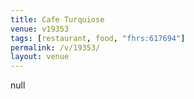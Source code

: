 ```yaml
---
title: Cafe Turquiose
venue: v19353
tags: [restaurant, food, "fhrs:617694"]
permalink: /v/19353/
layout: venue
---
```

null